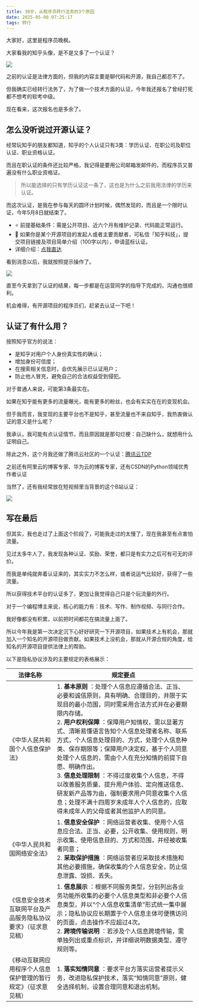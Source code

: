 ```yaml
---
title: 30岁，从程序员转行法务的3个原因
date: 2025-05-08 07:25:17
tags: 转行
---
```


大家好，这里是程序员晚枫。

大家看我的知乎头像，是不是又多了一个认证？

![](http://python4office.cn/images/work-story/1v1/2025/4/0428-finance-ai/zhihu.jpg)

之前的认证是法律方面的，但我的内容主要是聊代码和开源，我自己都忍不了。

<!-- more -->


但我确实已经转行法务了，为了做一个技术方面的认证，今年我还报名了曾经打死都不想考的软考中级。

现在看来，这次报名也是多余了。


## 怎么没听说过开源认证？

经常玩知乎的朋友都知道，知乎的个人认证只有3类：学历认证、在职公司及职位认证、职业资格认证。

而且在职认证的条件还比较严格，我记得是要用公司邮箱发邮件的，而程序员又普遍没有什么职业资格证。

> 所以能选择的只有学历认证这一条了，这也是为什么之前我用法律的学历来认证。

而这次认证，是我在参与每天的圆环计划时候，偶然发现的，而且是一个限时认证，今年5月8日就结束了。

- ⭐️ 前提基础条件：需是公开项目、近六个月有维护记录、代码能正常运行。
- 📢 如果你是某个开源项目的发起人或者主要贡献者，可私信「知乎科技」，提交项目链接及项目简单介绍（100字以内），申请蓝标认证。
- 详细介绍：[点我直达](https://www.zhihu.com/pin/1897981348041418455)


看到消息以后，我就按照提示操作了。

![](http://python4office.cn/images/log/2025/0428-知乎认证/zhihu-msg.jpg)

直至今天拿到了认证的结果，每一步都是在运营同学的指导下完成的，沟通也很顺利。

机会难得，有开源项目的程序员们，赶紧去认证一下吧！

## 认证了有什么用？

按照知乎官方的说法：

- 是知乎对用户个人身份真实性的确认；
- 增加身份可信度；
- 在搜索相关信息时，会优先展示已认证用户；
- 防止他人冒充，避免自己的合法权益受到侵犯。

对于普通人来说，可能第3条最实在。

如果在知乎能有更多的流量曝光，能有更多的粉丝，也会有实实在在的变现机会。

但于我而言，我变现的主要平台也不是知乎，甚至流量也不来自知乎，我热衷做认证的意义是什么呢？

我承认，我可能有点认证情节，而且原因就是那句烂梗：自己缺什么，就想用什么证明自己。

除此之外，这个月我还做了腾讯云社区的一个认证：[腾讯云TDP](https://mp.weixin.qq.com/s/GASFRwK_EFTLabIFhtOEFg)

之前还有阿里云的博客专家、华为云的博客专家，还有CSDN的Python领域优秀作者认证

当然了，还有我经常放在短视频里当背景的这个B站认证：

![](http://python4office.cn/images/common/b.jpg)

## 写在最后

但其实，我也走过了上面这个阶段了，可能我走过的太慢了，现在我甚至有点害怕流量。

见过太多牛人了，我发现各种认证、奖励、荣誉，都只是有实力之后可有可无的评价。

而我是单纯就奔着认证来的，其实实力不怎么样，或者说运气比较好，获得了一些流量。

所以获得技术平台的认证多了，更加让我觉得自己只是个玩流量的外行。

对于一个编程博主来说，核心的能力有：技术、写作、制作视频、与同行合作。

我好像都没有积累，以前把时间都花在搞流量上面了。

所以今年我是第一次决定沉下心好好研究一下开源项目，如果技术上有机会，那就加入一个知名的开源项目做贡献。如果技术上没机会，那就从开源合规的角度，给知名的开源项目提供法律上的帮助。




以下是隐私协议涉及的主要规定的表格展示：

|法律名称|规定要点|
|---|---|
|《中华人民共和国个人信息保护法》|1. **基本原则** ：处理个人信息应遵循合法、正当、必要和诚信原则，具有明确、合理目的，并限于实现目的最小范围，同时需采用合法方式并在必要期限内存储。<br>2. **用户权利保障** ：保障用户知情权，需以显著方式、清晰易懂语言告知个人信息处理者名称、联系方式，个人信息处理目的、方式，处理个人信息种类、保存期限等；保障用户决定权，基于个人同意处理个人信息的，需由个人在充分知情的前提下自愿、明确作出。<br>3. **信息处理限制** ：不得过度收集个人信息，不得以改善服务质量、提升用户体验、定向推送信息、研发新产品等为由，强制要求用户同意收集个人信息；处理不满十四周岁未成年人个人信息的，应取得未成年人的父母或者其他监护人的同意。|
|《中华人民共和国网络安全法》|1. **信息安全保护** ：网络运营者收集、使用个人信息应合法、正当、必要，公开收集、使用规则，明示收集、使用信息目的、方式和范围，并经被收集者同意；<br>2. **采取保护措施** ：网络运营者应采取技术措施和其他必要措施，确保收集的个人信息安全，防止信息泄露、毁损、丢失。|
|《信息安全技术 互联网平台及产品服务隐私协议要求》（征求意见稿）|1. **信息展示** ：根据不同服务类型，分别列出各业务功能所收集的必要个人信息类型和非必要个人信息类型，并以“个人信息收集清单”形式统一集中展示；隐私协议应长期置于个人信息主体可便携访问的页面，点击操作不应超过4次。<br>2. **跨境传输说明** ：若涉及个人信息跨境传输，需单独列出或重点标识，并详细说明数据类型、遵守规则等。|
|《移动互联网应用程序个人信息保护管理的暂行规定》（征求意见稿）|1. **落实知情同意** ：要求平台方落实运营者提示义务，改进隐私保护技术，落实“知情同意”原则，健全选择机制，设置合理同意和退出机制。|
